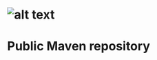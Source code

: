 ![alt text](https://lh3.googleusercontent.com/iY-OIuZOPPiqc9Otl8acXAzyZsQEKxhQJ8RGAQQhscnyOG95A9umvR4AvhluLBGlV-6hEulv9j8UiskGkeZNQx0HwMxWctQEmQFXmlaScGYfWG0M3W6lXeMOTOHowHNBBx_ND1rZdMLNOVdwHXwnNbzvB57-s6ceAbhBrUfPdxQlFAHbryYrSYgjQi-Lnpd1R0GDiWcUUB3QzSSaN63fRJhiJ8VRPMaIGFUQR2sEYUB-Yv4o7QZPR7Z6ZJDy0Ov6dst3LQAlYXZVLNOZS205VOUc7aP0fy9pOF4vEdrEf60zt6k23eMt_5-mKv9NpTm8Sj3vVpSSmy17Xl2iEwOG2Jl9lXwPwN3T3-5kGflLIiBNwWNrqC5U7INR8TxxdNQC6oEY-uNX9qHoImt6YDLNOl1Zd4uHMNHbmGID8O77lR3UKVYJWetqlztyNryUXD94L2Jcy22qTSVNSfRC1YLKwT8WIRhzf1-QZ9emVZ1metXr9Y_LHMau2SqIugkmUg4m6IzDwIli5zB5GfbqrwP73NwHC-DtG1rIqqUtopG_53oMsaURybpNLVc41OOhE5AvEB-0=w1439-h199-no?ref=github "© Andreetto Consulting")
=======================
# Public Maven repository
